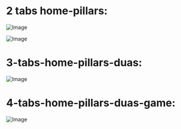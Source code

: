 # 2 tabs home-pillars:
![Image](https://github.com/user-attachments/assets/422cbfcf-005e-4876-9bbd-bf1fba730c6a)

![Image](https://github.com/user-attachments/assets/5b55e261-29bd-4e52-aad6-f39ba9d59865)

# 3-tabs-home-pillars-duas:

![Image](https://github.com/user-attachments/assets/07dc75bb-9657-42cd-9614-d35cbf470682)

# 4-tabs-home-pillars-duas-game:

![Image](https://github.com/user-attachments/assets/2217b840-7f2a-4ab5-a856-881d256b4450)
